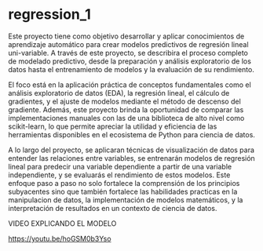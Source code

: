# regression_1

Este proyecto tiene como objetivo desarrollar y aplicar conocimientos de aprendizaje automático para crear modelos predictivos de regresión lineal uni-variable. A través de este proyecto, se describira el proceso completo de modelado predictivo, desde la preparación y análisis exploratorio de los datos hasta el entrenamiento de modelos y la evaluación de su rendimiento.

El foco está en la aplicación práctica de conceptos fundamentales como el análisis exploratorio de datos (EDA), la regresión lineal, el cálculo de gradientes, y el ajuste de modelos mediante el método de descenso del gradiente. Además, este proyecto brinda la oportunidad de comparar las implementaciones manuales con las de una biblioteca de alto nivel como scikit-learn, lo que permite apreciar la utilidad y eficiencia de las herramientas disponibles en el ecosistema de Python para ciencia de datos.

A lo largo del proyecto, se aplicaran técnicas de visualización de datos para entender las relaciones entre variables, se entrenarán modelos de regresión lineal para predecir una variable dependiente a partir de una variable independiente, y se evaluarás el rendimiento de estos modelos. Este enfoque paso a paso no solo fortalece la comprensión de los principios subyacentes sino que también fortalece las habilidades practicas en la manipulacion de datos, la implementación de modelos matemáticos, y la interpretación de resultados en un contexto de ciencia de datos.

VIDEO EXPLICANDO EL MODELO

https://youtu.be/hoGSM0b3Yso
